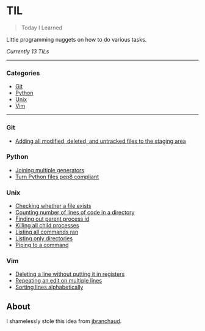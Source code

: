 # TIL

> Today I Learned

Little programming nuggets on how to do various tasks.

*Currently 13 TILs*

---

### Categories

* [Git](#git)
* [Python](#python)
* [Unix](#unix)
* [Vim](#vim)

---

### Git

- [Adding all modified, deleted, and untracked files to the staging area](git/take-all-changes.md)

### Python

- [Joining multiple generators](python/join-iterables.md)
- [Turn Python files pep8 compliant](python/auto-pep8.md)

### Unix

- [Checking whether a file exists](unix/file-exists-check.md)
- [Counting number of lines of code in a directory](unix/amount-of-code.md)
- [Finding out parent process id](unix/parent-pid.md)
- [Killing all child processes](unix/kill-all-child-processes.md)
- [Listing all commands ran](unix/command-history.md)
- [Listing only directories](unix/ls-directories.md)
- [Piping to a command](unix/xargs.md)

### Vim

- [Deleting a line without putting it in registers](vim/delete-without-overwriting-registers.md)
- [Repeating an edit on multiple lines](vim/repeat-edit.md)
- [Sorting lines alphabetically](vim/sort-lines.md)

## About

I shamelessly stole this idea from
[jbranchaud](https://github.com/jbranchaud).